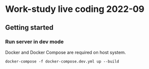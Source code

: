 # Work-study live coding 2022-09

## Getting started

### Run server in dev mode

Docker and Docker Compose are required on host system.

```
docker-compose -f docker-compose.dev.yml up --build
```